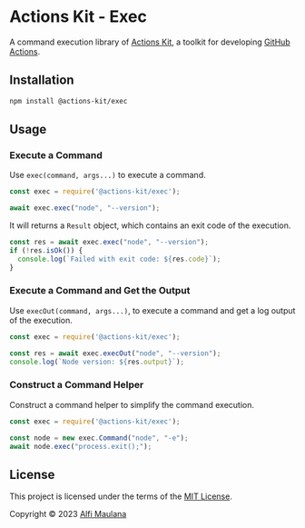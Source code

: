# Actions Kit - Exec

A command execution library of [Actions Kit](https://github.com/threeal/actions-kit), a toolkit for developing [GitHub Actions](https://github.com/features/actions).

## Installation

```sh
npm install @actions-kit/exec
```

## Usage

### Execute a Command

Use `exec(command, args...)` to execute a command.

```js
const exec = require('@actions-kit/exec');

await exec.exec("node", "--version");
```

It will returns a `Result` object, which contains an exit code of the execution.
```js
const res = await exec.exec("node", "--version");
if (!res.isOk()) {
  console.log(`Failed with exit code: ${res.code}`);
}
```

### Execute a Command and Get the Output

Use `execOut(command, args...)`, to execute a command and get a log output of the execution.
```js
const exec = require('@actions-kit/exec');

const res = await exec.execOut("node", "--version");
console.log(`Node version: ${res.output}`);
```

### Construct a Command Helper

Construct a command helper to simplify the command execution.
```js
const exec = require('@actions-kit/exec');

const node = new exec.Command("node", "-e");
await node.exec("process.exit();");
```

## License

This project is licensed under the terms of the [MIT License](./LICENSE).

Copyright © 2023 [Alfi Maulana](https://github.com/threeal)
